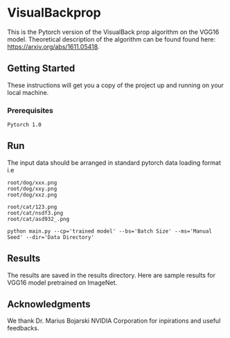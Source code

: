 # VisualBackprop
This is the Pytorch version of the VisualBack prop algorithm on the VGG16 model. Theoretical description of the algorithm can be found found here: https://arxiv.org/abs/1611.05418.


## Getting Started

These instructions will get you a copy of the project up and running on your local machine.

### Prerequisites

```
Pytorch 1.0
```

## Run

The input data should be arranged in standard pytorch data loading format i.e
```
root/dog/xxx.png
root/dog/xxy.png
root/dog/xxz.png

root/cat/123.png
root/cat/nsdf3.png
root/cat/asd932_.png
```

```
python main.py --cp='trained model' --bs='Batch Size' --ms='Manual Seed' --dir='Data Directory'
```

## Results
The results are saved in the results directory. Here are sample results for VGG16 model pretrained on ImageNet. 


## Acknowledgments

We thank Dr. Marius Bojarski NVIDIA Corporation for inpirations and useful feedbacks.



